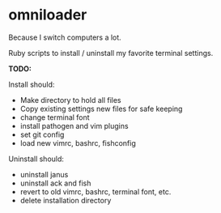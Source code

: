 omniloader
==========

Because I switch computers a lot.

Ruby scripts to install / uninstall my favorite terminal settings.

<strong>TODO:</strong>

Install should:
+ Make directory to hold all files
+ Copy existing settings new files for safe keeping
+ change terminal font
+ install pathogen and vim plugins
+ set git config
+ load new vimrc, bashrc, fishconfig

Uninstall should:
+ uninstall janus
+ uninstall ack and fish
+ revert to old vimrc, bashrc, terminal font, etc.
+ delete installation directory
